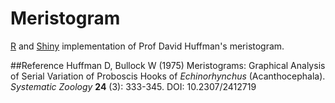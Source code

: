 # Meristogram
[R](http://www.r-project.org) and [Shiny](http://shiny.rstudio.com/) implementation of Prof David Huffman's meristogram.


##Reference
Huffman D, Bullock W (1975) Meristograms: Graphical Analysis of Serial Variation of Proboscis Hooks of *Echinorhynchus* (Acanthocephala). *Systematic Zoology* **24** (3): 333-345. DOI: 10.2307/2412719
